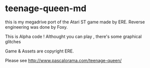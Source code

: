 # teenage-queen-md

this is my megadrive port of the Atari ST game  made by ERE.
Reverse engineering was done by Foxy.

This is Alpha code ! Althought you can play , there's some graphical glitches

Game & Assets are copyright ERE.

Please see http://www.pascalorama.com/teenage-queen/
